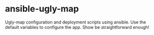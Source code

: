 # ansible-ugly-map

Ugly-map configuration and deployment scripts using ansible. Use the default variables to configure the app. Show be straightforward enough!
